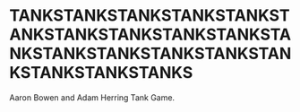 # TANKSTANKSTANKSTANKSTANKSTANKSTANKSTANKSTANKSTANKSTANKSTANKSTANKSTANKSTANKSTANKSTANKSTANKSTANKS
Aaron Bowen and Adam Herring Tank Game.
